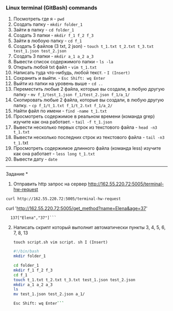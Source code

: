 ### Linux terminal (GitBash) commands

1.  Посмотреть где я - `pwd`
2.  Создать папку - `mkdir folder_1`
3.  Зайти в папку - `cd folder_1`
4.  Создать 3 папки - `mkdir f_1 f_2 f_3`
5.  Зайти в любоую папку - `cd f_1`
6.  Создать 5 файлов (3 txt, 2 json) - `touch t_1.txt t_2.txt t_3.txt test_1.json test_2.json`
7.  Создать 3 папки - `mkdir a_1 a_2 a_3`
8.  Вывести список содержимого папки - `ls -la`
9.  Открыть любой txt файл - `vim t_1.txt`
 10. Написать туда что-нибудь, любой текст. - `I (Insert)`
 11. Сохранить и выйти. - `Esc Shift: wq Enter`
 12. Выйти из папки на уровень выше - `cd ..`
 13. Переместить любые 2 файла, которые вы создали, в любую другую папку - `mv f_1/test_1.json f_1/test_2.json f_1/a_1/`
 14. Скопировать любые 2 файла, которые вы создали, в любую другую папку. - `cp f_1/t_1.txt f_1/t_2.txt f_1/a_2/`
 15. Найти файл по имени - `find -name t_1.txt`
 16. Просмотреть содержимое в реальном времени (команда grep) изучите как она работает. - `tail -f t_1.json`
 17. Вывести несколько первых строк из текстового файла - `head -n3 t_1.txt`
 18. Вывести несколько последних строк из текстового файла - `tail -n3 t_1.`txt
 19. Просмотреть содержимое длинного файла (команда less) изучите как она работает - `less long t_1.txt`
 20. Вывести дату - `date`
   

---

 Задание *

 1. Отправить http запрос на сервер http://162.55.220.72:5005/terminal-hw-request

   ```curl http://162.55.220.72:5005/terminal-hw-request```
   
   curl 'http://162.55.220.72:5005/get_method?name=Elena&age=37'

      137["Elena","37"]```
   

 2. Написать скрипт который выполнит автоматически пункты 3, 4, 5, 6, 7, 8, 13

    `touch script.sh
    vim script. sh
    I (Insert)`

    ```bash
    #!/bin/bash
    mkdir folder_1

    cd folder_1
    mkdir f_1 f_2 f_3
    cd f_1
    touch t_1.txt t_2.txt t_3.txt test_1.json test_2.json
    mkdir a_1 a_2 a_3
    ls
    mv test_1.json test_2.json a_1/

    Esc Shift: wq Enter```

   
